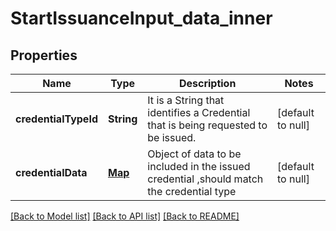 # StartIssuanceInput_data_inner

## Properties

| Name                 | Type                  | Description                                                                              | Notes             |
| -------------------- | --------------------- | ---------------------------------------------------------------------------------------- | ----------------- |
| **credentialTypeId** | **String**            | It is a String that identifies a Credential that is being requested to be issued.        | [default to null] |
| **credentialData**   | [**Map**](AnyType.md) | Object of data to be included in the issued credential ,should match the credential type | [default to null] |

[[Back to Model list]](../README.md#documentation-for-models) [[Back to API list]](../README.md#documentation-for-api-endpoints) [[Back to README]](../README.md)
